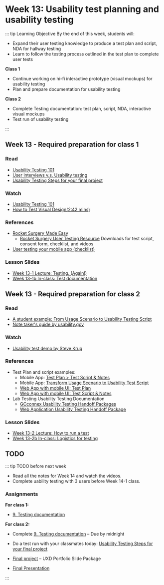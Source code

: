 # Week 13: Usability test planning and usability testing

::: tip Learning Objective 
By the end of this week, students will:

- Expand their user testing knowledge to produce a test plan and script, NDA for hallway testing
- Learn to follow the testing process outlined in the test plan to complete user tests 

**Class 1** 
- Continue working on hi-fi interactive prototype (visual mockups) for usability testing 
- Plan and prepare documentation for usability testing 

**Class 2** 
- Complete Testing documentation: test plan, script, NDA, interactive visual mockups
- Test run of usability testing

:::

## Week 13 - Required preparation for class 1

### Read
- [Usability Testing 101](https://www.nngroup.com/articles/usability-testing-101/)
- [User interviews v.s. Usability testing](https://www.nngroup.com/articles/user-interviews/)
- [Usability Testing Steps for your final project](UT-steps.md)


### Watch
- [Usability Testing 101](https://youtu.be/n8MnoJyl3W4)
- [How to Test Visual Design(2:42 mins)](https://www.nngroup.com/videos/how-test-visual-design/)


### References

- [Rocket Surgery Made Easy](http://sensible.com/rsme.html)
  - [Rocket Surgery User Testing Resource](http://sensible.com/downloads-rsme.html) Downloads for test script, consent form, checklist, and videos
- [User testing your mobile app (checklist)](http://downloads.usertesting.com/white_papers/UT_Checklist_Apptesting_Final.pdf)

### Lesson Slides

- [Week 13-1 Lecture: Testing. (Again!)](https://drive.google.com/drive/folders/1kCPUsO4_f6Hz47THcBzFBiMlCJIzpvG7)
- [Week 13-1b In-class: Test documentation](https://drive.google.com/drive/folders/1kCPUsO4_f6Hz47THcBzFBiMlCJIzpvG7)


## Week 13 - Required preparation for class 2

### Read

- [A student example: From Usage Scenario to Usability Testing Script](https://docs.google.com/document/d/11Wl25D13YRw-hFzv1go7S_J69QHwvK4EgwKS65-WHL4/edit?usp=sharing)
- [Note taker's guide by usability.gov](https://drive.google.com/file/d/1hY5bYEwERtWA3r8SVR9uiusl6yTXbAbK/view?usp=sharing)


### Watch

- [Usability test demo by Steve Krug](https://www.youtube.com/watch?v=QckIzHC99Xc&feature=youtu.be)


### References

- Test Plan and script examples:
  - Mobile App: [Test Plan > Test Script & Notes](https://drive.google.com/open?id=1Ruc3QFpdZgew3IsavQ566LXcR7P59L2w)
  - Mobile App: [Transform Usage Scenario to Usability Test Script](https://docs.google.com/document/d/11Wl25D13YRw-hFzv1go7S_J69QHwvK4EgwKS65-WHL4/edit?usp=sharing)
  - [Web App with mobile UI: Test Plan](https://drive.google.com/open?id=1NdBAWQovELzI6wvH1XM34m9GwFBksGKL) 
  - [Web App with mobile UI: Test Script & Notes](https://drive.google.com/open?id=1MEt24wiM2mu3qWL-O_3hUcDZV-q3p9uL)
- Lab Testing Usability Testing Documentation
  - [GCconnex Usability Testing Handoff Packages](https://drive.google.com/drive/folders/0B7eD7HfoYAG7WGRjTk4wSkFUdDQ?resourcekey=0-J9dfzfcbVdzFF0e4i69ihA&usp=sharing)
  - [Web Application Usability Testing Handoff Package](https://drive.google.com/drive/folders/0B7eD7HfoYAG7YXNQaV9fNWRWUTA?usp=sharing)


### Lesson Slides

- [Week 13-2 Lecture: How to run a test](https://drive.google.com/drive/folders/1kCPUsO4_f6Hz47THcBzFBiMlCJIzpvG7)
- [Week 13-2b In-class: Logistics for testing](https://drive.google.com/drive/folders/1kCPUsO4_f6Hz47THcBzFBiMlCJIzpvG7)


## TODO

::: tip TODO before next week

- Read all the notes for Week 14 and watch the videos.
- Complete uability testing with 3 users before Week 14-1 class. 

### Assignments

**For class 1:** 
- [9. Testing documentation](../../assignments/assg9.md)

**For class 2:** 
- Complete [9. Testing documentation](../../assignments/assg9.md) – Due by midnight
- Do a test run with your classmates today: [Usability Testing Steps for your final project](UT-steps.md)

- [Final project](../../assignments/proj.md) – UXD Portfolio Slide Package
- [Final Presentation](../../assignments/presentation.md)

:::
